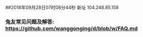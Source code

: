 ##2018年09月28日07时08分44秒 新址 104.248.85.158
### 兔友常见问题及解答: https://github.com/wanggonging/d/blob/w/FAQ.md
